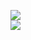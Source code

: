 [![](https://img.shields.io/badge/Made%20With-Github%20Spray-lightgrey.svg?style=for-the-badge&logo=github)](https://github.com/Annihil/github-spray#31981)  
[![](https://i.imgur.com/2DrTn0Z.gif)](https://github.com/Annihil/github-spray)